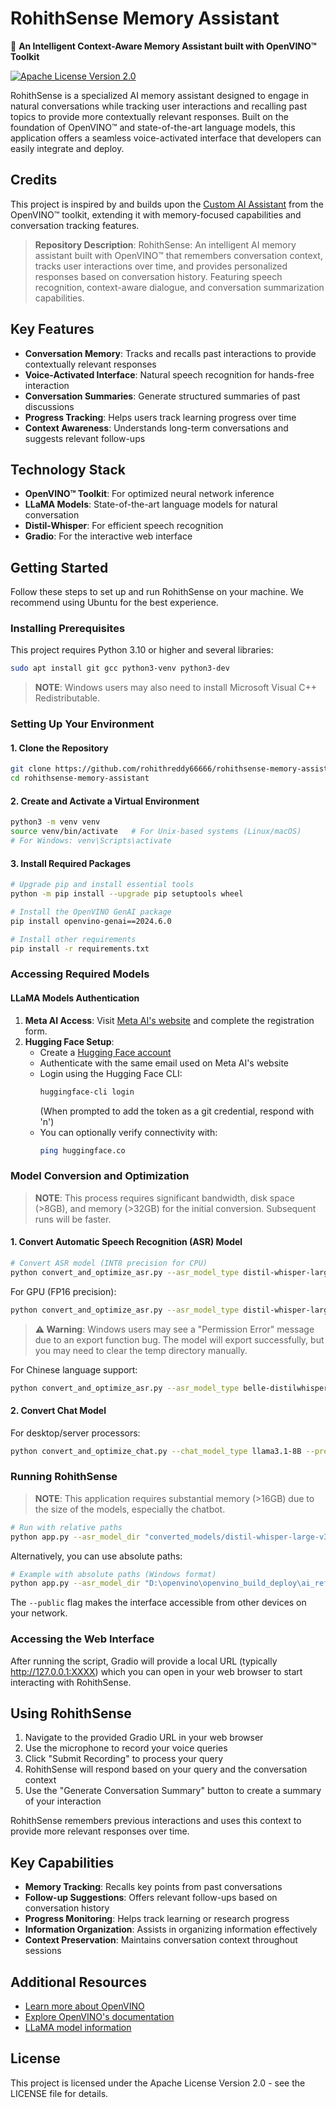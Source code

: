 # RohithSense Memory Assistant

🧠 **An Intelligent Context-Aware Memory Assistant built with OpenVINO™ Toolkit**

[![Apache License Version 2.0](https://img.shields.io/badge/license-Apache%202.0-blue)](LICENSE)

RohithSense is a specialized AI memory assistant designed to engage in natural conversations while tracking user interactions and recalling past topics to provide more contextually relevant responses. Built on the foundation of OpenVINO™ and state-of-the-art language models, this application offers a seamless voice-activated interface that developers can easily integrate and deploy.

## Credits
This project is inspired by and builds upon the [Custom AI Assistant](https://github.com/openvinotoolkit/openvino_build_deploy/tree/master/ai_ref_kits/custom_ai_assistant) from the OpenVINO™ toolkit, extending it with memory-focused capabilities and conversation tracking features.

> **Repository Description**: RohithSense: An intelligent AI memory assistant built with OpenVINO™ that remembers conversation context, tracks user interactions over time, and provides personalized responses based on conversation history. Featuring speech recognition, context-aware dialogue, and conversation summarization capabilities.

## Key Features

- **Conversation Memory**: Tracks and recalls past interactions to provide contextually relevant responses
- **Voice-Activated Interface**: Natural speech recognition for hands-free interaction
- **Conversation Summaries**: Generate structured summaries of past discussions
- **Progress Tracking**: Helps users track learning progress over time
- **Context Awareness**: Understands long-term conversations and suggests relevant follow-ups

## Technology Stack

- **OpenVINO™ Toolkit**: For optimized neural network inference
- **LLaMA Models**: State-of-the-art language models for natural conversation
- **Distil-Whisper**: For efficient speech recognition
- **Gradio**: For the interactive web interface

## Getting Started

Follow these steps to set up and run RohithSense on your machine. We recommend using Ubuntu for the best experience.

### Installing Prerequisites

This project requires Python 3.10 or higher and several libraries:

```bash
sudo apt install git gcc python3-venv python3-dev
```

> **NOTE**: Windows users may also need to install Microsoft Visual C++ Redistributable.

### Setting Up Your Environment

#### 1. Clone the Repository

```bash
git clone https://github.com/rohithreddy66666/rohithsense-memory-assistant.git
cd rohithsense-memory-assistant
```

#### 2. Create and Activate a Virtual Environment

```bash
python3 -m venv venv
source venv/bin/activate   # For Unix-based systems (Linux/macOS)
# For Windows: venv\Scripts\activate
```

#### 3. Install Required Packages

```bash
# Upgrade pip and install essential tools
python -m pip install --upgrade pip setuptools wheel

# Install the OpenVINO GenAI package
pip install openvino-genai==2024.6.0

# Install other requirements
pip install -r requirements.txt
```

### Accessing Required Models

#### LLaMA Models Authentication

1. **Meta AI Access**: Visit [Meta AI's website](https://ai.meta.com/resources/models-and-libraries/llama-downloads/) and complete the registration form.
2. **Hugging Face Setup**:
   - Create a [Hugging Face account](https://huggingface.co/join)
   - Authenticate with the same email used on Meta AI's website
   - Login using the Hugging Face CLI:
     ```bash
     huggingface-cli login
     ```
     (When prompted to add the token as a git credential, respond with 'n')
   - You can optionally verify connectivity with:
     ```bash
     ping huggingface.co
     ```

### Model Conversion and Optimization

> **NOTE**: This process requires significant bandwidth, disk space (>8GB), and memory (>32GB) for the initial conversion. Subsequent runs will be faster.

#### 1. Convert Automatic Speech Recognition (ASR) Model

```bash
# Convert ASR model (INT8 precision for CPU)
python convert_and_optimize_asr.py --asr_model_type distil-whisper-large-v3 --precision int8 --model_dir converted_models
```

For GPU (FP16 precision):
```bash
python convert_and_optimize_asr.py --asr_model_type distil-whisper-large-v3 --model_dir converted_models
```

> **⚠️ Warning**: Windows users may see a "Permission Error" message due to an export function bug. The model will export successfully, but you may need to clear the temp directory manually.

For Chinese language support:
```bash
python convert_and_optimize_asr.py --asr_model_type belle-distilwhisper-large-v2-zh --precision int8
```

#### 2. Convert Chat Model

For desktop/server processors:
```bash
python convert_and_optimize_chat.py --chat_model_type llama3.1-8B --precision int4
```

### Running RohithSense

> **NOTE**: This application requires substantial memory (>16GB) due to the size of the models, especially the chatbot.

```bash
# Run with relative paths
python app.py --asr_model_dir "converted_models/distil-whisper-large-v3-INT8" --chat_model_dir "models/llama3.1-8B-INT4" --public
```

Alternatively, you can use absolute paths:
```bash
# Example with absolute paths (Windows format)
python app.py --asr_model_dir "D:\openvino\openvino_build_deploy\ai_ref_kits\custom_ai_assistant\converted_models\distil-whisper-large-v3-INT8" --chat_model_dir "D:\openvino\openvino_build_deploy\ai_ref_kits\custom_ai_assistant\models\llama3.1-8B-INT4"
```

The `--public` flag makes the interface accessible from other devices on your network.

### Accessing the Web Interface

After running the script, Gradio will provide a local URL (typically http://127.0.0.1:XXXX) which you can open in your web browser to start interacting with RohithSense.

## Using RohithSense

1. Navigate to the provided Gradio URL in your web browser
2. Use the microphone to record your voice queries
3. Click "Submit Recording" to process your query
4. RohithSense will respond based on your query and the conversation context
5. Use the "Generate Conversation Summary" button to create a summary of your interaction

RohithSense remembers previous interactions and uses this context to provide more relevant responses over time.

## Key Capabilities

- **Memory Tracking**: Recalls key points from past conversations
- **Follow-up Suggestions**: Offers relevant follow-ups based on conversation history
- **Progress Monitoring**: Helps track learning or research progress
- **Information Organization**: Assists in organizing information effectively
- **Context Preservation**: Maintains conversation context throughout sessions

## Additional Resources

- [Learn more about OpenVINO](https://www.intel.com/content/www/us/en/developer/tools/openvino-toolkit/overview.html)
- [Explore OpenVINO's documentation](https://docs.openvino.ai/latest/index.html)
- [LLaMA model information](https://ai.meta.com/llama/)

## License

This project is licensed under the Apache License Version 2.0 - see the LICENSE file for details.
